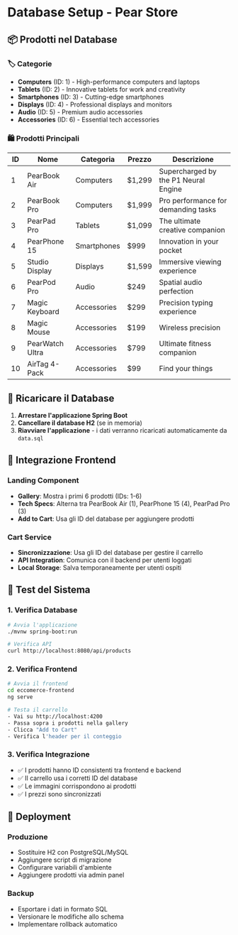 # Database Setup - Pear Store

## 📦 Prodotti nel Database

### 🏷️ Categorie
- **Computers** (ID: 1) - High-performance computers and laptops
- **Tablets** (ID: 2) - Innovative tablets for work and creativity  
- **Smartphones** (ID: 3) - Cutting-edge smartphones
- **Displays** (ID: 4) - Professional displays and monitors
- **Audio** (ID: 5) - Premium audio accessories
- **Accessories** (ID: 6) - Essential tech accessories

### 🛍️ Prodotti Principali

| ID | Nome | Categoria | Prezzo | Descrizione |
|---|---|---|---|---|
| 1 | PearBook Air | Computers | $1,299 | Supercharged by the P1 Neural Engine |
| 2 | PearBook Pro | Computers | $1,999 | Pro performance for demanding tasks |
| 3 | PearPad Pro | Tablets | $1,099 | The ultimate creative companion |
| 4 | PearPhone 15 | Smartphones | $999 | Innovation in your pocket |
| 5 | Studio Display | Displays | $1,599 | Immersive viewing experience |
| 6 | PearPod Pro | Audio | $249 | Spatial audio perfection |
| 7 | Magic Keyboard | Accessories | $299 | Precision typing experience |
| 8 | Magic Mouse | Accessories | $199 | Wireless precision |
| 9 | PearWatch Ultra | Accessories | $799 | Ultimate fitness companion |
| 10 | AirTag 4-Pack | Accessories | $99 | Find your things |

## 🔄 Ricaricare il Database

1. **Arrestare l'applicazione Spring Boot**
2. **Cancellare il database H2** (se in memoria)
3. **Riavviare l'applicazione** - i dati verranno ricaricati automaticamente da `data.sql`

## 🎯 Integrazione Frontend

### Landing Component
- **Gallery**: Mostra i primi 6 prodotti (IDs: 1-6)
- **Tech Specs**: Alterna tra PearBook Air (1), PearPhone 15 (4), PearPad Pro (3)
- **Add to Cart**: Usa gli ID del database per aggiungere prodotti

### Cart Service
- **Sincronizzazione**: Usa gli ID del database per gestire il carrello
- **API Integration**: Comunica con il backend per utenti loggati
- **Local Storage**: Salva temporaneamente per utenti ospiti

## 🧪 Test del Sistema

### 1. Verifica Database
```bash
# Avvia l'applicazione
./mvnw spring-boot:run

# Verifica API
curl http://localhost:8080/api/products
```

### 2. Verifica Frontend
```bash
# Avvia il frontend
cd eccomerce-frontend
ng serve

# Testa il carrello
- Vai su http://localhost:4200
- Passa sopra i prodotti nella gallery
- Clicca "Add to Cart"
- Verifica l'header per il conteggio
```

### 3. Verifica Integrazione
- ✅ I prodotti hanno ID consistenti tra frontend e backend
- ✅ Il carrello usa i corretti ID del database
- ✅ Le immagini corrispondono ai prodotti
- ✅ I prezzi sono sincronizzati

## 🚀 Deployment

### Produzione
- Sostituire H2 con PostgreSQL/MySQL
- Aggiungere script di migrazione
- Configurare variabili d'ambiente
- Aggiungere prodotti via admin panel

### Backup
- Esportare i dati in formato SQL
- Versionare le modifiche allo schema
- Implementare rollback automatico